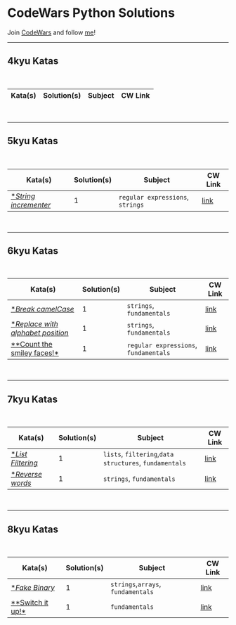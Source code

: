# CodeWars Python Solutions

Join [CodeWars](https://www.codewars.com) and follow [me](https://www.codewars.com/users/fernandofoletto)!

---

## 4kyu Katas

<br>

| Kata(s) | Solution(s) | Subject | CW Link |
|--|--|--|--|


<br>

---

## 5kyu Katas


<br>

| Kata(s) | Solution(s) | Subject | CW Link |
|--|--|--|--|
| [**String incrementer*](5kyuKatas/string_incrementer.md)  | 1 | `regular expressions`, `strings` | [link](https://www.codewars.com/kata/54a91a4883a7de5d7800009c/python) |


<br>


---


## 6kyu Katas

<br>

| Kata(s) | Solution(s) | Subject | CW Link |
|--|--|--|--|
| [**Break camelCase*](6kyuKatas/Break_camelCase.md)  | 1 | `strings`, `fundamentals` | [link](https://www.codewars.com/kata/5208f99aee097e6552000148) |
| [**Replace with alphabet position*](6kyuKatas/replace_with_alphabet.md)  | 1 | `strings`, `fundamentals` | [link](https://www.codewars.com/kata/546f922b54af40e1e90001da/train/python) |
| [**Count the smiley faces!*](6kyuKatas/count_smiley.md)  | 1 | `regular expressions`, `fundamentals` | [link](https://www.codewars.com/kata/583203e6eb35d7980400002a/train/python) |




<br>

---

## 7kyu Katas

<br>


| Kata(s) | Solution(s) | Subject | CW Link |
|--|--|--|--|
| [**List Filtering*](7kyuKatas/List_Filtering.md)  | 1 | `lists`, `filtering`,`data structures`, `fundamentals` | [link](https://www.codewars.com/kata/53dbd5315a3c69eed20002dd/train/python) |
| [**Reverse words*](7kyuKatas/reverse_words.md)  | 1 | `strings`, `fundamentals` | [link](https://www.codewars.com/kata/5259b20d6021e9e14c0010d4/train/python) |





<br>

---

## 8kyu Katas

<br>

| Kata(s) | Solution(s) | Subject | CW Link |
|--|--|--|--|
| [**Fake Binary*](8kyuKatas/fake_binary.md)  | 1 | `strings`,`arrays`, `fundamentals` | [link](https://www.codewars.com/kata/57eae65a4321032ce000002d/python) |
| [**Switch it up!*](8kyuKatas/switch_it_up.md)  | 1 | `fundamentals` | [link](https://www.codewars.com/kata/5808dcb8f0ed42ae34000031/train/python) |
